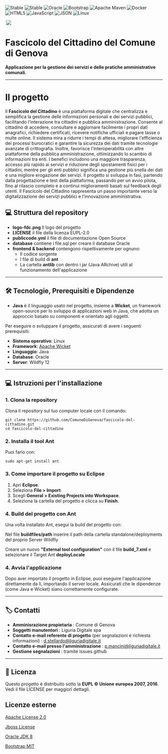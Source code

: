 ![Stable](https://img.shields.io/badge/Fascicolo_del_Cittadino-Active-brightgreen)
![Stable](https://img.shields.io/badge/Versione_1.25.3-Active-brightgreen)
![Oracle](https://img.shields.io/badge/Oracle-F80000?style=for-the-badge&logo=Oracle&logoColor=white)
![Bootstrap](https://img.shields.io/badge/Bootstrap-563D7C?style=for-the-badge&logo=bootstrap&logoColor=white)
![Apache Maven](https://img.shields.io/badge/apache_maven-C71A36?style=for-the-badge&logo=apachemaven&logoColor=white)
![Docker](https://img.shields.io/badge/Docker-2CA5E0?style=for-the-badge&logo=docker&logoColor=white)
![HTML5](https://img.shields.io/badge/HTML5-E34F26?style=for-the-badge&logo=html5&logoColor=white)
![JavaScript](https://img.shields.io/badge/JavaScript-323330?style=for-the-badge&logo=javascript&logoColor=F7DF1E)
![JSON](https://img.shields.io/badge/json-5E5C5C?style=for-the-badge&logo=json&logoColor=white)
![Linux](https://img.shields.io/badge/Linux-FCC624?style=for-the-badge&logo=linux&logoColor=black)


<div style="display: flex; flex-direction: row; align-items: center;">
    <img align="right" style="max-width: 50px;" src="https://git.liguriadigitale.it/davi/fdc_backend/raw/branch/main/logo-fdc.png">
</div>
<h1>Fascicolo del Cittadino del Comune di Genova</h1>



**Applicazione per la gestione dei servizi e delle pratiche amministrative comunali.**

---
# Il progetto

Il **Fascicolo del Cittadino** è una piattaforma digitale che centralizza e semplifica la gestione delle informazioni personali e dei servizi pubblici, facilitando l'interazione tra cittadini e pubblica amministrazione. Consente al cittadino di accedere, consultare e aggiornare facilmente i propri dati anagrafici, richiedere certificati, ricevere notifiche ufficiali e pagare tasse o multe online. Il sistema mira a ridurre i tempi di attesa, migliorare l'efficienza dei processi burocratici e garantire la sicurezza dei dati tramite tecnologie avanzate di crittografia. Inoltre, favorisce l'interoperabilità con altre piattaforme della pubblica amministrazione, ottimizzando lo scambio di informazioni tra enti. I benefici includono una maggiore trasparenza, accesso più rapido ai servizi e riduzione degli spostamenti fisici per i cittadini, mentre per gli enti pubblici significa una gestione più snella dei dati e una migliore erogazione dei servizi. Il progetto si sviluppa in fasi, partendo dalla progettazione e test della piattaforma, passando per un avvio pilota, fino al rilascio completo e a continui miglioramenti basati sul feedback degli utenti. Il Fascicolo del Cittadino rappresenta un passo importante verso la digitalizzazione dei servizi pubblici e l'innovazione amministrativa.


## 💻 Struttura del repository
- **logo-fdc.png** Il logo del progetto
- **LICENSE** il file della licenza EUPL-2.0
- **publiccode.yml** il file di documentazione Open Source 
- **database** contiene i file.sql per creare il database Oracle
- **frontend & backend** contengono rispettivamente per ognuno:
  - Il codice sorgente
  - I file di build di **ant**
  - La cartella **antlib** con dentro i jar (Java ARchive) utili al funzionamento dell'applicazione

---

## 🛠 Tecnologie, Prerequisiti e Dipendenze

- **Java** è il linguaggio usato nel progetto, insieme a **Wicket**, un framework open-source per lo sviluppo di applicazioni web in Java, che adotta un approccio basato su componenti e orientato agli oggetti.

Per eseguire o sviluppare il progetto, assicurati di avere i seguenti prerequisiti:

- **Sistema operativo**: Linux
- **Framework**: [Apache Wicket](https://wicket.apache.org/)
- **Linguaggio**: Java
- **Database**: Oracle
- **Server**: Wildfly 12

---

## 💻 Istruzioni per l'installazione

### 1. Clona la repository

Clona il repository sul tuo computer locale con il comando:

`git clone https://github.com/ComuneDiGenova/fascicolo-del-cittadino.git`  
`cd fascicolo-del-cittadino`

### 2. Installa il tool **Ant**

Puoi farlo con:

`sudo apt-get install ant`

### 3. Come importare il progetto su **Eclipse**

1. Apri **Eclipse**.
2. Seleziona **File > Import**.
3. Scegli **General > Existing Projects into Workspace**.
4. Seleziona la cartella del progetto e clicca su **Finish**.

### 4. Build del progetto con **Ant**

Una volta installato Ant, esegui la build del progetto con:

Nel file **buildfiles/path** inserire il path della cartella standalone/deployments del proprio Server Wildfly

Creare un nuovo **"External tool configuration"** con il file **build_7.xml** e selezionare il Target Ant **deployLocale**

### 4. Avvia l'applicazione

Dopo aver importato il progetto in Eclipse, puoi eseguire l'applicazione direttamente da lì, importando il server locale. Assicurati che le dipendenze (come Java e Wicket) siano correttamente configurate.

---

## 🏷 Contatti

- **Amminisrazione propietaria** : Comune di Genova
- **Soggetti manutentori** : Liguria Digitale spa
- **Contatto e-mail referente di progetto** (per segnalazioni e richiesta informazioni) : d.stellardo@liguriadigitale.it
- **Contatto e-mail presso l'amministrazione** : p.mancini@liguriadigitale.it
- **Gestione segnalazioni** : tramite issues github
  
---

## 📄 Licenza

Questo progetto è distribuito sotto la **EUPL © Unione europea 2007, 2016**. Vedi il file LICENSE per maggiori dettagli.

## Licenze esterne 

[Apache License 2.0](https://www.apache.org/licenses/LICENSE-2.0.txt)

[Jboss License](https://docs.jboss.org/jbossas/admindevel326/html/apa.html)

[Oracle JDK 8](https://openjdk.org/legal/gplv2+ce.html)

[Bootstrap MIT](https://raw.githubusercontent.com/twbs/bootstrap/refs/tags/v4.0.0/LICENSE)